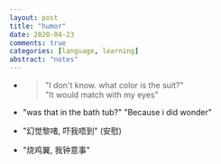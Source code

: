 ```yaml
---
layout: post
title: "humor"
date: 2020-04-23
comments: true
categories: [language, learning]
abstract: "notes"
---
```


*  > "I don't know. what color is the suit?"  
   > "It would match with my eyes"  

* "was that in the bath tub?"  "Because i did wonder"  

* "幻觉黎啫, 吓我唔到"  (安慰)  

* "烧鸡翼, 我钟意事"  

